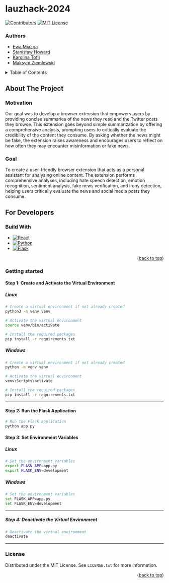 # lauzhack-2024
<a name="readme-top"></a>

[![Contributors][contributors-shield]][contributors-url]
[![MIT License][license-shield]][license-url]

### Authors
- [Ewa Miazga](https://github.com/ewaMiazga)
- [Stanisław Howard](https://github.com/Howieboss02)
- [Karolina Tofil](https://github.com/tflkarolina)
- [Maksym Ziemlewski](https://github.com/mziem)

<details>
  <summary>Table of Contents</summary>
  <ol>
    <li>
      <a href="#about-the-project">About The Project</a>
      <ul>
        <li><a href="#motivation">Motivation</a></li>
        <li><a href="#goal">Goal</a></li>
      </ul>
    </li>
    <li>
      <a href="#for-developers">For Developers</a>
      <ul>
      <li><a href="#build-with">Build With</a></li>
      <li><a href="#getting-started">Getting Started</a></li>
      </ul>
  </ol>
</details>

## About The Project

### Motivation
Our goal was to develop a browser extension that empowers users by providing concise summaries of the news they read and the Twitter posts they browse. This extension goes beyond simple summarization by offering a comprehensive analysis, prompting users to critically evaluate the credibility of the content they consume. By asking whether the news might be fake, the extension raises awareness and encourages users to reflect on how often they may encounter misinformation or fake news.

### Goal  
To create a user-friendly browser extension that acts as a personal assistant for analyzing online content. The extension performs comprehensive analyses, including hate speech detection, emotion recognition, sentiment analysis, fake news verification, and irony detection, helping users critically evaluate the news and social media posts they consume.

## For Developers

### Build With

* [![React][React.js]][React-url]
* [![Python][Python.org]][Python-url]
* [![Flask][Flask.com]][Flask-url]

<p align="right">(<a href="#readme-top">back to top</a>)</p>


### Getting started


#### Step 1: Create and Activate the Virtual Environment

##### Linux
```bash
# Create a virtual environment if not already created
python3 -m venv venv

# Activate the virtual environment
source venv/bin/activate

# Install the required packages
pip install -r requirements.txt
```
##### Windows
```bash
# Create a virtual environment if not already created
python -m venv venv

# Activate the virtual environment
venv\Scripts\activate

# Install the required packages
pip install -r requirements.txt
```

---

#### Step 2: Run the Flask Application
```bash
# Run the Flask application
python app.py
```

#### Step 3: Set Environment Variables

##### Linux
```bash
# Set the environment variables
export FLASK_APP=app.py
export FLASK_ENV=development
```

##### Windows
```bash
# Set the environment variables
set FLASK_APP=app.py
set FLASK_ENV=development
```


---

##### Step 4: Deactivate the Virtual Environment
```bash
# Deactivate the virtual environment
deactivate
```

---

### License
Distributed under the MIT License. See `LICENSE.txt` for more information.

<p align="right">(<a href="#readme-top">back to top</a>)</p>

[contributors-shield]: https://img.shields.io/badge/CONTRIBUTORS-4-brightyellow?style=for-the-badge
[contributors-url]:https://github.com/Howieboss02/lauzhack-2024/graphs/contributors
[license-shield]: https://img.shields.io/badge/LICENSE-MIT-brightyellow?style=for-the-badge
[license-url]: https://github.com/Howieboss02/lauzhack-2024/blob/main/LICENSE


[React.js]: https://img.shields.io/badge/JS-black?logo=javascript
[React-url]: https://developer.mozilla.org/en-US/docs/Web/JavaScript
[Python.org]: https://img.shields.io/badge/Python-brightgreeen?style=flat&logo=python&logoColor=FFE873&color=306998
[Python-url]: https://www.python.org/
[Flask.com]: https://img.shields.io/badge/Flask-black?style=plastic&logo=flask&color=%2361dafb
[Flask-url]: https://flask.palletsprojects.com/en/3.0.x/
